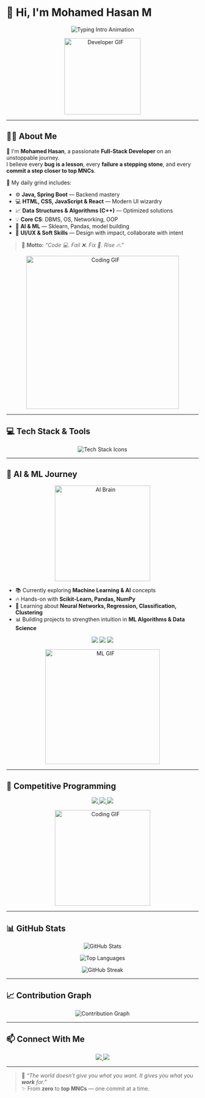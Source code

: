 # 👋 Hi, I'm Mohamed Hasan M  

<p align="center">
  <img src="https://readme-typing-svg.herokuapp.com?font=Fira+Code&duration=2500&pause=800&color=36BCF7&center=true&vCenter=true&width=500&lines=Full+Stack+Developer;Java+Spring+Boot+Warrior;DSA+%7C+AI+%7C+ML+Explorer;Building+%26+Breaking+Code;From+Zero+to+Top+MNCs" alt="Typing Intro Animation" />
</p>

<p align="center">
  <img src="https://media.giphy.com/media/WUlplcMpOCEmTGBtBW/giphy.gif" width="200px" alt="Developer GIF"/>
</p>

---

## 🙋‍♂️ About Me  

🌟 I'm **Mohamed Hasan**, a passionate **Full-Stack Developer** on an unstoppable journey.  
I believe every **bug is a lesson**, every **failure a stepping stone**, and every **commit a step closer to top MNCs**.  

📌 My daily grind includes:  
- ⚙️ **Java, Spring Boot** — Backend mastery  
- 💻 **HTML, CSS, JavaScript & React** — Modern UI wizardry  
- 📈 **Data Structures & Algorithms (C++)** — Optimized solutions  
- 💡 **Core CS**: DBMS, OS, Networking, OOP  
- 🤖 **AI & ML** — Sklearn, Pandas, model building  
- 🎨 **UI/UX & Soft Skills** — Design with impact, collaborate with intent  

> 🚀 **Motto:** *“Code 💻. Fail ❌. Fix 🔧. Rise 🔥.”*  

<p align="center">
  <img src="https://media.giphy.com/media/du3J3cXyzhj75IOgvA/giphy.gif" width="400px" alt="Coding GIF" />
</p>

---

## 💻 Tech Stack & Tools  

<p align="center">
  <img src="https://skillicons.dev/icons?i=java,spring,cpp,python,html,css,js,react,mysql,git,github,linux,vscode,eclipse,pycharm&perline=8" alt="Tech Stack Icons"/>
</p>

---

## 🤖 AI & ML Journey  

<p align="center">
  <img src="https://media.giphy.com/media/WtTnAfZn6aVJfBzlN3/giphy.gif" width="250px" alt="AI Brain"/>
</p>

- 📚 Currently exploring **Machine Learning & AI** concepts  
- 🔥 Hands-on with **Scikit-Learn, Pandas, NumPy**  
- 🧠 Learning about **Neural Networks, Regression, Classification, Clustering**  
- 📊 Building projects to strengthen intuition in **ML Algorithms & Data Science**  

<p align="center">
  <img src="https://img.shields.io/badge/AI%2FML-Learner-blueviolet?style=for-the-badge&logo=tensorflow&logoColor=white"/>
  <img src="https://img.shields.io/badge/Deep%20Learning-In%20Progress-orange?style=for-the-badge&logo=pytorch&logoColor=white"/>
  <img src="https://img.shields.io/badge/Data%20Science-Explorer-brightgreen?style=for-the-badge&logo=anaconda&logoColor=white"/>
</p>

<p align="center">
  <img src="https://media.giphy.com/media/f3iwJFOVOwuy7K6FFw/giphy.gif" width="300px" alt="ML GIF"/>
</p>

---

## 🧠 Competitive Programming  

<p align="center">
  <a href="https://leetcode.com/u/mohamedhasan8403/">
    <img src="https://img.shields.io/badge/LeetCode-FFA116?style=for-the-badge&logo=leetcode&logoColor=white"/>
  </a>
  <a href="https://www.hackerrank.com/profile/hm0401234">
    <img src="https://img.shields.io/badge/HackerRank-2EC866?style=for-the-badge&logo=hackerrank&logoColor=white"/>
  </a>
  <a href="https://www.geeksforgeeks.org/user/mohamedhank84/">
    <img src="https://img.shields.io/badge/GeeksforGeeks-0F9D58?style=for-the-badge&logo=geeksforgeeks&logoColor=white"/>
  </a>
</p>

<p align="center">
  <img src="https://media.giphy.com/media/LmNwrBhejkK9EFP504/giphy.gif" width="250px" alt="Coding GIF"/>
</p>

---

## 📊 GitHub Stats  

<p align="center">
  <img src="https://github-readme-stats.vercel.app/api?username=mohamedhasan-coder&show_icons=true&theme=tokyonight&count_private=true" alt="GitHub Stats" />
</p>

<p align="center">
  <img src="https://github-readme-stats.vercel.app/api/top-langs/?username=mohamedhasan-coder&layout=compact&theme=tokyonight" alt="Top Languages"/>
</p>

<p align="center">
  <img src="https://github-readme-streak-stats.herokuapp.com?user=mohamedhasan-coder&theme=tokyonight&hide_border=true" alt="GitHub Streak"/>
</p>

---

## 📈 Contribution Graph  

<p align="center">
  <img src="https://github-readme-activity-graph.vercel.app/graph?username=mohamedhasan-coder&theme=react-dark&hide_border=true&bg_color=0d1117&line=36BCF7&point=FFFFFF" alt="Contribution Graph"/>
</p>

---

## 📫 Connect With Me  

<p align="center">
  <a href="mailto:mohamedhasan8403@gmail.com">
    <img src="https://img.shields.io/badge/Gmail-D14836?style=for-the-badge&logo=gmail&logoColor=white"/>
  </a>
  <a href="https://linkedin.com/in/mohamedhasan8403">
    <img src="https://img.shields.io/badge/LinkedIn-0A66C2?style=for-the-badge&logo=linkedin&logoColor=white"/>
  </a>
</p>


---

> 💬 *“The world doesn’t give you what you want. It gives you what you **work** for.”*  
> ✨ From **zero** to **top MNCs** — one commit at a time.  
